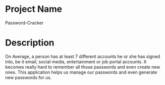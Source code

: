# Project Name
Password-Cracker

# Description
On Average, a person has at least 7 different accounts he or she has signed into, be it email, social media, entertainment or job portal accounts. It becomes really hard to remember all those passwords and even create new ones. This application helps us manage our passwords and even generate new passwords for us.

# 